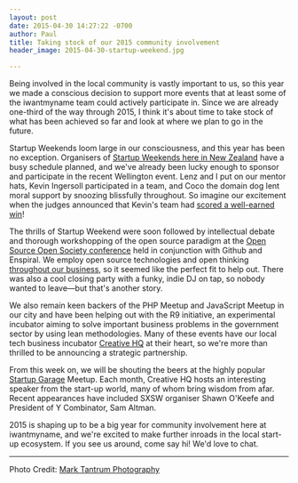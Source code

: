```yaml
---
layout: post
date: 2015-04-30 14:27:22 -0700
author: Paul
title: Taking stock of our 2015 community involvement
header_image: 2015-04-30-startup-weekend.jpg

---
```


<!-- excerpt -->

Being involved in the local community is vastly important to us, so this year we made a conscious decision to support more events that at least some of the iwantmyname team could actively participate in. Since we are already one-third of the way through 2015, I think it's about time to take stock of what has been achieved so far and look at where we plan to go in the future.

<!-- /excerpt -->

Startup Weekends loom large in our consciousness, and this year has been no exception. Organisers of [Startup Weekends here in New Zealand](http://www.startupweekend.co.nz/) have a busy schedule planned, and we've already been lucky enough to sponsor and participate in the recent Wellington event. Lenz and I put on our mentor hats, Kevin Ingersoll participated in a team, and Coco the domain dog lent moral support by snoozing blissfully throughout. So imagine our excitement when the judges announced that Kevin's team had [scored a well-earned win](https://twitter.com/kingersoll)!

The thrills of Startup Weekend were soon followed by intellectual debate and thorough workshopping of the open source paradigm at the [Open Source Open Society conference](http://opensourceopensociety.com/) held in conjunction with Github and Enspiral. We employ open source technologies and open thinking [throughout our business](https://iwantmyname.com/blog/2015/03/does-open-source-contribute-to-a-more-open-society.html), so it seemed like the perfect fit to help out. There was also a cool closing party with a funky, indie DJ on tap, so nobody wanted to leave—but that's another story.

We also remain keen backers of the PHP Meetup and JavaScript Meetup in our city and have been helping out with the R9 initiative, an experimental incubator aiming to solve important business problems in the government sector by using lean methodologies. Many of these events have our local tech business incubator [Creative HQ](http://creativehq.co.nz/) at their heart, so we're more than thrilled to be announcing a strategic partnership.

From this week on, we will be shouting the beers at the highly popular [Startup Garage](http://www.meetup.com/StartupGarage/) Meetup. Each month, Creative HQ hosts an interesting speaker from the start-up world, many of whom bring wisdom from afar. Recent appearances have included SXSW organiser Shawn O'Keefe and President of Y Combinator, Sam Altman. 

2015 is shaping up to be a big year for community involvement here at iwantmyname, and we're excited to make further inroads in the local start-up ecosystem. If you see us around, come say hi! We'd love to chat. 

***

Photo Credit: [Mark Tantrum Photography](http://marktantrum.photoshelter.com/gallery-image/Startup-Weekend-Wellington-2015/G0000kh_BLuFtiHg/I0000cpYprJxO9W8/C00009qyVsLVsm0o)